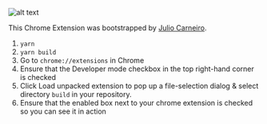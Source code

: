 ![alt text](https://raw.githubusercontent.com/FullStack-Academy-Kiev/react-chrome-extension/master/react-chrome-extension.png)

This Chrome Extension was bootstrapped by [Julio Carneiro](https://github.com/juliocarneiro).

1) ```yarn```
2) ```yarn build```
3) Go to ```chrome://extensions``` in Chrome
4) Ensure that the Developer mode checkbox in the top right-hand corner is checked
5) Click Load unpacked extension to pop up a file-selection dialog & select directory ```build``` in your repository.
6) Ensure that the enabled box next to your chrome extension is checked so you can see it in action
